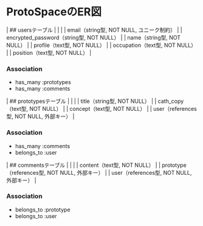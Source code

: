 # ProtoSpaceのER図


| ## usersテーブル                              |
|                                               |
| email（string型, NOT NULL, ユニーク制約）      |
| encrypted_password（string型, NOT NULL）      |
| name（string型, NOT NULL）                    |
| profile（text型, NOT NULL）                   |
| occupation（text型, NOT NULL）                |
| position（text型, NOT NULL）                  |


### Association

- has_many :prototypes
- has_many :comments

| ## prototypesテーブル                         |
|                                              |
| title（string型, NOT NULL）                   |
| cath_copy（text型, NOT NULL）                 |
| concept（text型, NOT NULL）                   |
| user（references型, NOT NULL, 外部キー）      |


### Association

- has_many :comments
- belongs_to :user


| ## commentsテーブル                           |
|                                              |
| content（text型, NOT NULL）                   |
| prototype（references型, NOT NULL, 外部キー） |
| user（references型, NOT NULL, 外部キー）      |


### Association

- belongs_to :prototype
- belongs_to :user
